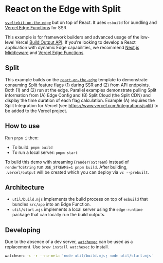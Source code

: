 # React on the Edge with Split

[`sveltekit-on-the-edge`](https://sveltekit-on-the-edge.vercel.app/) but on top of React. It uses `esbuild` for bundling and [Vercel Edge Functions](https://vercel.com/edge) for SSR.

This example is for framework builders and advanced usage of the low-level Vercel [Build Output API](https://vercel.com/docs/build-output-api/v3). If you're looking to develop a React application with dynamic Edge capabilities, we recommend [Next.js Middleware](https://nextjs.org/docs/advanced-features/middleware) and [Vercel Edge Functions](https://vercel.com/edge).

## Split

This example builds on the [`react-on-the-edge`](https://react-on-the-edge.vercel.app/) template to demonstrate consuming Split feature flags (1) during SSR and (2) from API endpoints. Both (1) and (2) run at the edge. Parallel examples demonstrate pulling Split information from (A) Edge Config and (B) Split Cloud (the Split CDN) and display the time duration of each flag calculation. Example (A) requires the Split Integration for Vercel (see https://www.vercel.com/integrations/split) to be added to the Vercel project.

## How to use

Run `pnpm i` then:

- To build: `pnpm build`
- To run a local server: `pnpm start`

To build this demo with streaming (`renderToStream`) instead of `renderToString` run `USE_STREAMS=1 pnpm build`.
After building, `.vercel/output` will be created which you can deploy via `vc --prebuilt`.

## Architecture

- `util/build.mjs` implements the build process on top of `esbuild` that bundles `src/app` into an Edge Function.
- `util/start.mjs` implements a local server using the `edge-runtime` package that can locally run the build outputs.

## Developing

Due to the absence of a dev server, [`watchexec`](https://github.com/watchexec/watchexec) can be used as a replacement. Use `brew install watchexec` to install.

```bash
watchexec -c -r --no-meta 'node util/build.mjs; node util/start.mjs'
```
